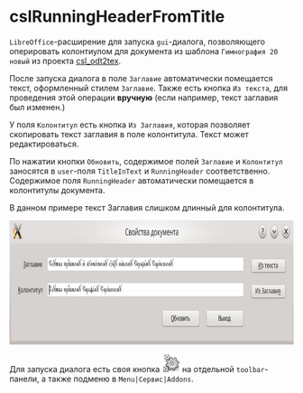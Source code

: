# cslRunningHeaderFromTitle

`LibreOffice`-расширение для запуска `gui`-диалога, позволяющего оперировать колонтиулом для документа из шаблона `Гимнография 20 новый` из проекта [csl_odt2tex](https://github.com/EliseyP/csl_odt2tex).

После запуска диалога в поле `Заглавие` автоматически помещается текст, оформленный стилем `Заглавие`. Также есть кнопка `Из текста`, для проведения этой операции **вручную** (если например, текст заглавия был изменен.)

У поля `Колонтитул` есть кнопка `Из Заглавия`, которая позволяет скопировать текст заглавия в поле колонтитула. Текст может редактироваться.

По нажатии кнопки `Обновить`, содержимое полей `Заглавие` и `Колонтитул` заносятся в `user`-поля `TitleInText` и `RunningHeader` соответственно. Содержимое поля `RunningHeader` автоматически помещается в колонтитулы документа.

В данном примере текст Заглавия слишком длинный для колонтитула.

<img src="images/example.jpeg" width="800" height="220">

Для запуска диалога есть своя кнопка ![](images/install_16.png) на отдельной `toolbar`-панели, а также подменю в `Menu|Сервис|Addons`.



